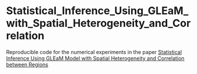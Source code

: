 # Statistical_Inference_Using_GLEaM_with_Spatial_Heterogeneity_and_Correlation

Reproducible code for the numerical experiments in the paper [Statistical Inference Using GLEaM Model with Spatial Heterogeneity and Correlation between Regions](https://doi.org/10.1101/2022.01.01.21268139)
